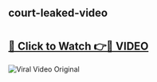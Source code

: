 ## court-leaked-video 

# <h2><a href="http://freeplayer.one?title=court-leaked-video&ref=21J">🔗 Click to Watch 👉🔴 VIDEO</a></h2>

<a href="http://freeplayer.one?title=court-leaked-video&ref=21J" rel="nofollow" data-target="animated-image.originalLink"><img src="https://i.ibb.co.com/xMMVF88/686577567.gif" alt="Viral Video Original" style="max-width: 100%; display: inline-block;" data-target="animated-image.originalImage"></a>

